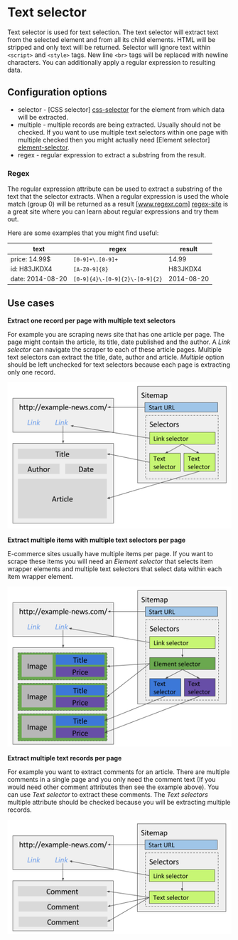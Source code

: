 # Text selector

Text selector is used for text selection. The text selector will extract text
from the selected element and from all its child elements. HTML will be
stripped and only text will be returned. Selector will ignore text within
`<script>` and `<style>` tags. New line `<br>` tags will be replaced with
newline characters. You can additionally apply a regular expression to
resulting data.

## Configuration options

 * selector - [CSS selector] [css-selector] for the element from which data
 will be extracted.
 * multiple - multiple records are being extracted. Usually should not be
 checked. If you want to use multiple text selectors within one page with
 multiple checked then you might actually need
 [Element selector] [element-selector].
 * regex - regular expression to extract a substring from the result.

### Regex

The regular expression attribute can be used to extract a substring of the text
that the selector extracts. When a regular expression is used the whole match
(group 0) will be returned as a result  [www.regexr.com] [regex-site] is a
great site where you can learn about regular expressions and try them out.

Here are some examples that you might find useful:

| text             	| regex                          	| result     	|
|------------------	|--------------------------------	|------------	|
| price: 14.99$    	| `[0-9]+\.[0-9]+`               	| 14.99      	|
| id: H83JKDX4     	| `[A-Z0-9]{8}`                  	| H83JKDX4   	|
| date: 2014-08-20 	| `[0-9]{4}\-[0-9]{2}\-[0-9]{2}` 	| 2014-08-20 	|

## Use cases
**Extract one record per page with multiple text selectors**

For example you are scraping news site that has one article per page. The page
might contain the article, its title, date published and the author. A
*Link selector* can navigate the scraper to each of these article pages.
Multiple text selectors can extract the title, date, author and article.
*Multiple* option should be left unchecked for text selectors because each page
is extracting only one record.

![Fig. 1: Multiple text selectors per page][text-selector-multiple-single-text-selectors-in-one-page]

**Extract multiple items with multiple text selectors per page**

E-commerce sites usually have multiple items per page. If you want to scrape
these items you will need an *Element selector* that selects item wrapper
elements and multiple text selectors that select data within each item wrapper
element.

![Fig. 2: Multiple elements with text selectors. Some arrows are skipped.][text-selector-multiple-elements-with-text-selectors]

**Extract multiple text records per page**

For example you want to extract comments for an article. There are multiple
comments in a single page and you only need the comment text (If you would need
other comment attributes then see the example above). You can use
*Text selector* to extract these comments. The *Text selectors* multiple
attribute should be checked because you will be extracting multiple records.

![Fig. 3: Text selector selects multiple comments][text-selector-multiple-per-page]


 [regex-site]: http://www.regexr.com/
 [text-selector-multiple-single-text-selectors-in-one-page]: ../images/selectors/text/text-selector-multiple-single-text-selectors-in-one-page.png?raw=true
 [text-selector-multiple-elements-with-text-selectors]: ../images/selectors/text/text-selector-multiple-elements-with-text-selectors.png?raw=true
 [text-selector-multiple-per-page]: ../images/selectors/text/text-selector-multiple-per-page.png?raw=true
 [element-selector]: Element%20selector.md
 [css-selector]: css-selector.md
